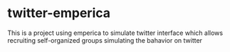 # twitter-emperica
This is a project using emperica to simulate twitter interface which allows recruiting self-organized groups simulating the bahavior on twitter
